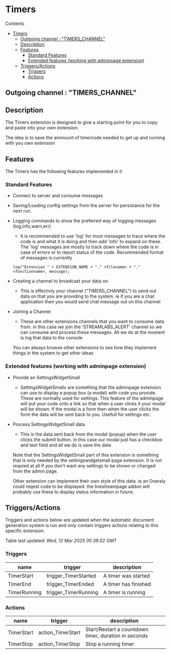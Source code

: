<!-- this file will be auto updated for triggers and actions when the apidocs automatic
document builder is run.
To have the triggers and actions inserted do not remove the tags 'ReplaceTAGFor...' below
To run go to 'StreamRoller\docs\apidocs' and run 'node readmebuilder.mjs'
The script will parse files in the extensions directory looking for "triggersandactions ="
if found it will attempt to load hte file and use the exported 'triggersandactions' variable
to create the tables shown in the parsed README.md files
This was the only way I could find to autoupdate the triggers and actions lists
 -->
# Timers

Contents

- [Timers](#timers)
  - [Outgoing channel : "TIMERS\_CHANNEL"](#outgoing-channel--timers_channel)
  - [Description](#description)
  - [Features](#features)
    - [Standard Features](#standard-features)
    - [Extended features (working with adminpage extension)](#extended-features-working-with-adminpage-extension)
  - [Triggers/Actions](#triggersactions)
    - [Triggers](#triggers)
    - [Actions](#actions)

## Outgoing channel : "TIMERS_CHANNEL"

## Description

The Timers extension is designed to give a starting point for you to copy and paste into your own extension.

The idea is to save the ammount of time/code needed to get up and running with you own extension

## Features

The Timers has the following features implemented in it

### Standard Features

- Connect to server and consume messages
- Saving/Loading config settings from the server for persistance for the next run.
- Logging commands to show the preferred way of logging messages (log,info,warn,err)
  - It is recommended to use 'log' for most messages to trace where the code is and what it is doing and then add 'info' to expand on these. The 'log' messages are mostly to track down where the code is in case of errors or to report status of the code. Recommended format of messages is currently
  
  ```
  log("Extension " + EXTENSION_NAME + "." <filename> + "." <functionname>, message);
  ```

- Creating a channel to broadcast your data on
  - This is effectivly your channel ("TIMERS_CHANNEL") to send out data on that you are providing to the system. ie if you are a chat application then you would send chat message out on this channel
- Joining a Channel
  - These are other extensions channels that you want to consume data from. in this case we join the 'STREAMLABS_ALERT' channel so we can consume and process these messages. All we do at the moment is log that data to the console
  
  You can always browse other extensions to see how they implement things in the system to get other ideas
  
### Extended features (working with adminpage extension)

- Provide an SettingsWidgetSmall
  - SettingsWidgetSmalls are something that the adminpage extension can use to display a popup box (a modal) with code you provide. These are normally used for settings. This feature of the adminpage will put your code onto a link so that when a user clicks it your modal will be shown. If the modal is a form then when the user clicks the form the data will be sent back to you. Usefull for settings etc.
- Process SettingsWidgetSmall data
  - This is the data sent back from the modal (popup) when the user clicks the submit button. in this case our modal just has a checkbox and text field and all we do is save the data
  
  Note that the SettingsWidgetSmall part of this extension is something that is only needed by the settingswidgetsmall page extension. It is not requied at all if you don't want any settings to be shown or changed from the admin page.
  
  Other extension can implement their own style of this data. ie an Overaly could reqest code to be displayed. the livestreampage addon will probably use these to display status information in future.

## Triggers/Actions



Triggers and actions below are updated when the automatic document generation system is run and only contain triggers actions relating to this specific extension.

Table last updated: *Wed, 12 Mar 2025 05:38:02 GMT*

### Triggers

| name | trigger | description |
| --- | --- | --- |
| TimerStart | trigger_TimerStarted | A timer was started |
| TimerEnd | trigger_TimerEnded | A timer has finished |
| TimerRunning | trigger_TimerRunning | A timer is running |


### Actions

| name | trigger | description |
| --- | --- | --- |
| TimerStart | action_TimerStart | Start/Restart a countdown timer, duration in seconds |
| TimerStop | action_TimerStop | Stop a running timer |

